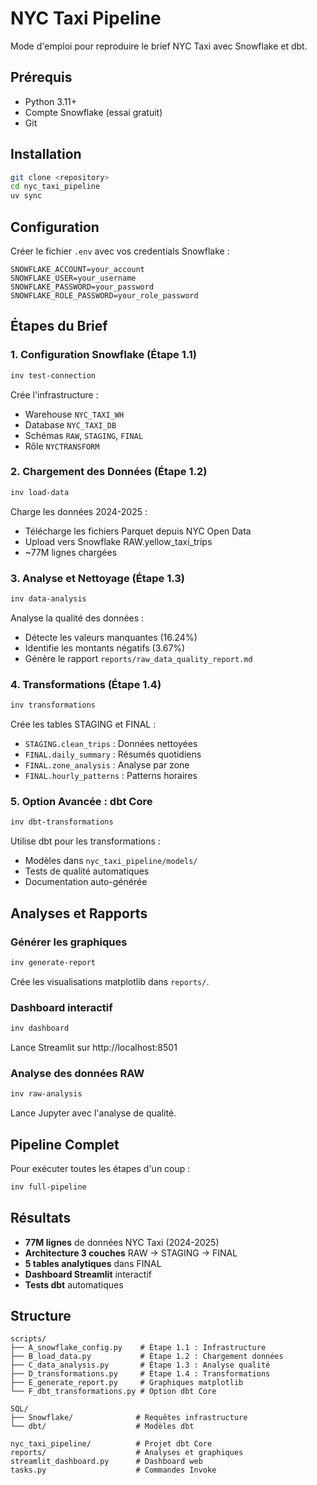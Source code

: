 # NYC Taxi Pipeline

Mode d'emploi pour reproduire le brief NYC Taxi avec Snowflake et dbt.

## Prérequis

- Python 3.11+
- Compte Snowflake (essai gratuit)
- Git

## Installation

```bash
git clone <repository>
cd nyc_taxi_pipeline
uv sync
```

## Configuration

Créer le fichier `.env` avec vos credentials Snowflake :

```env
SNOWFLAKE_ACCOUNT=your_account
SNOWFLAKE_USER=your_username  
SNOWFLAKE_PASSWORD=your_password
SNOWFLAKE_ROLE_PASSWORD=your_role_password
```

## Étapes du Brief

### 1. Configuration Snowflake (Étape 1.1)

```bash
inv test-connection
```

Crée l'infrastructure :
- Warehouse `NYC_TAXI_WH`
- Database `NYC_TAXI_DB` 
- Schémas `RAW`, `STAGING`, `FINAL`
- Rôle `NYCTRANSFORM`

### 2. Chargement des Données (Étape 1.2)

```bash
inv load-data
```

Charge les données 2024-2025 :
- Télécharge les fichiers Parquet depuis NYC Open Data
- Upload vers Snowflake RAW.yellow_taxi_trips
- ~77M lignes chargées

### 3. Analyse et Nettoyage (Étape 1.3)

```bash
inv data-analysis
```

Analyse la qualité des données :
- Détecte les valeurs manquantes (16.24%)
- Identifie les montants négatifs (3.67%)
- Génère le rapport `reports/raw_data_quality_report.md`

### 4. Transformations (Étape 1.4)

```bash
inv transformations
```

Crée les tables STAGING et FINAL :
- `STAGING.clean_trips` : Données nettoyées
- `FINAL.daily_summary` : Résumés quotidiens
- `FINAL.zone_analysis` : Analyse par zone
- `FINAL.hourly_patterns` : Patterns horaires

### 5. Option Avancée : dbt Core

```bash
inv dbt-transformations
```

Utilise dbt pour les transformations :
- Modèles dans `nyc_taxi_pipeline/models/`
- Tests de qualité automatiques
- Documentation auto-générée

## Analyses et Rapports

### Générer les graphiques

```bash
inv generate-report
```

Crée les visualisations matplotlib dans `reports/`.

### Dashboard interactif

```bash
inv dashboard
```

Lance Streamlit sur http://localhost:8501

### Analyse des données RAW

```bash
inv raw-analysis  
```

Lance Jupyter avec l'analyse de qualité.

## Pipeline Complet

Pour exécuter toutes les étapes d'un coup :

```bash
inv full-pipeline
```

## Résultats

- **77M lignes** de données NYC Taxi (2024-2025)
- **Architecture 3 couches** RAW → STAGING → FINAL
- **5 tables analytiques** dans FINAL
- **Dashboard Streamlit** interactif
- **Tests dbt** automatiques

## Structure

```
scripts/
├── A_snowflake_config.py    # Étape 1.1 : Infrastructure
├── B_load_data.py           # Étape 1.2 : Chargement données
├── C_data_analysis.py       # Étape 1.3 : Analyse qualité
├── D_transformations.py     # Étape 1.4 : Transformations
├── E_generate_report.py     # Graphiques matplotlib
└── F_dbt_transformations.py # Option dbt Core

SQL/
├── Snowflake/              # Requêtes infrastructure
└── dbt/                    # Modèles dbt

nyc_taxi_pipeline/          # Projet dbt Core
reports/                    # Analyses et graphiques
streamlit_dashboard.py      # Dashboard web
tasks.py                    # Commandes Invoke
```